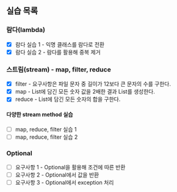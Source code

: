 ## 실습 목록
### 람다(lambda)
* [X] 람다 실습 1 - 익명 클래스를 람다로 전환
* [X] 람다 실습 2 - 람다를 활용해 중복 제거
### 스트림(stream) - map, filter, reduce
* [X] filter - 요구사항은 파일 문자 중 길이가 12보다 큰 문자의 수를 구한다.
* [X] map - List에 담긴 모든 숫자 값을 2배한 결과 List를 생성한다.
* [X] reduce - List에 담긴 모든 숫자의 합을 구한다.
#### 다양한 stream method 실습
* [ ] map, reduce, filter 실습 1
* [ ] map, reduce, filter 실습 2
### Optional
* [ ] 요구사항 1 - Optional을 활용해 조건에 따른 반환
* [ ] 요구사항 2 - Optional에서 값을 반환
* [ ] 요구사항 3 - Optional에서 exception 처리
